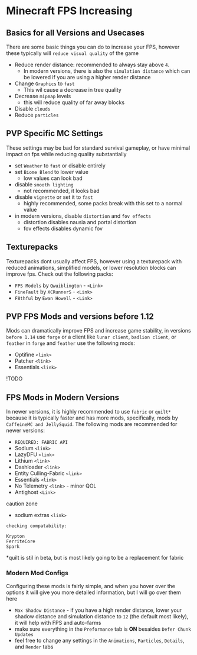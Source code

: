 # Minecraft FPS Increasing

## Basics for all Versions and Usecases

There are some basic things you can do to increase your FPS, however these typically will `reduce visual quality` of the game

- Reduce render distance: recommended to always stay above `4`.
    - In modern versions, there is also the `simulation distance` which can be lowered if you are using a higher render distance
- Change `Graphics` to `fast`
    - This wil cause a decrease in tree quality
- Decrease `mipmap` levels
    - this will reduce quality of far away blocks
- Disable `clouds`
- Reduce `particles`

## PVP Specific MC Settings

These settings may be bad for standard survival gameplay, or have minimal impact on fps while reducing quality substantially

- set `Weather` to `fast` or disable entirely
- set `Biome Blend` to lower value
    - low values can look bad
- disable `smooth lighting`
    - not recommended, it looks bad
- disable `vignette` or set it to `fast`
    - highly recommended, some packs break with this set to a normal value
- in modern versions, disable `distortion` and `fov effects`
    - distortion disables nausia and portal distortion
    - fov effects disables dynamic fov

## Texturepacks

Texturepacks dont usually affect FPS, however using a texturepack with reduced animations, simplified models, or lower resolution blocks can improve fps.
Check out the following packs:

- `FPS Models` by `Qwuiblington` - `<Link>`
- `FineFault` by `XCRunnerS` - `<Link>`
- `F8thful` by `Ewan Howell` - `<Link>`

## PVP FPS Mods and versions before 1.12

Mods can dramatically improve FPS and increase game stability, in versions `before 1.14` use `forge` or a client like `lunar client`, `badlion client`, or `feather`
in `forge` and `feather` use the following mods:

- Optifine `<link>`
- Patcher `<link>`
- Essentials `<link>`

!TODO

## FPS Mods in Modern Versions

In newer versions, it is highly recommended to use `fabric` or `quilt*` because it is typically faster and has more mods, specifically, mods by `CaffeineMC and JellySquid`.
The following mods are recommended for newer versions:

- `REQUIRED: FABRIC API`
- Sodium `<link>`
- LazyDFU `<link>`
- Lithium `<link>`
- Dashloader `<link>`
- Entity Culling-Fabric `<link>`
- Essentials `<link>`
- No Telemetry `<link>` - minor QOL
- Antighost `<Link>`

caution zone

- sodium extras `<link>`

```
checking compatability:

Krypton
FerriteCore
Spark
```

*quilt is stil in beta, but is most likely going to be a replacement for fabric

### Modern Mod Configs

Configuring these mods is fairly simple, and when you hover over the options it will give you more detailed information, but I will go over them here

- `Max Shadow Distance` - if you have a high render distance, lower your shadow distance and simulation distance to `12` (the default most likely), it will help with FPS and auto-farms
- make sure everything in the `Preformance` tab is **ON** besaides `Defer Chunk Updates`
- feel free to change any settings in the `Animations`, `Particles`, `Details`, and `Render` tabs
